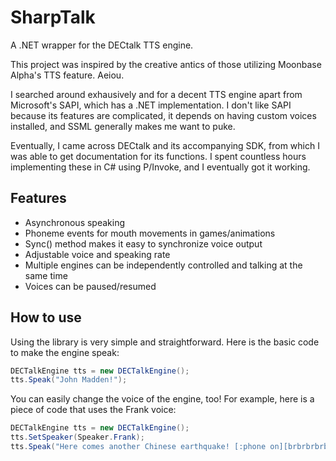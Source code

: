 SharpTalk
=========

A .NET wrapper for the DECtalk TTS engine.


This project was inspired by the creative antics of those utilizing Moonbase Alpha's TTS feature. Aeiou.

I searched around exhausively and for a decent TTS engine apart from Microsoft's SAPI, which has a .NET implementation. I don't like SAPI because its features are complicated, it depends on having custom voices installed, and SSML generally makes me want to puke.

Eventually, I came across DECtalk and its accompanying SDK, from which I was able to get documentation for its functions. I spent countless hours implementing these in C# using P/Invoke, and I eventually got it working.


Features
-----
* Asynchronous speaking
* Phoneme events for mouth movements in games/animations
* Sync() method makes it easy to synchronize voice output
* Adjustable voice and speaking rate
* Multiple engines can be independently controlled and talking at the same time
* Voices can be paused/resumed


How to use
------

Using the library is very simple and straightforward. Here is the basic code to make the engine speak:

```cs
DECTalkEngine tts = new DECTalkEngine();
tts.Speak("John Madden!");
```

You can easily change the voice of the engine, too! For example, here is a piece of code that uses the Frank voice:

```cs
DECTalkEngine tts = new DECTalkEngine();
tts.SetSpeaker(Speaker.Frank);
tts.Speak("Here comes another Chinese earthquake! [:phone on][brbrbrbrbrbrbrbrbrbrbrbrbrbrbrbrbrbrbr]");
```
